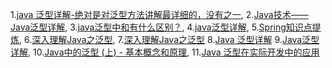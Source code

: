1.[java 泛型详解-绝对是对泛型方法讲解最详细的，没有之一](http://blog.csdn.net/s10461/article/details/53941091),   2.[Java技术——Java泛型详解](http://blog.csdn.net/seu_calvin/article/details/52230032),   3.[java泛型中和有什么区别？](http://www.cnblogs.com/Vcanccc/p/5701351.html),   4.[java泛型详解](http://blog.csdn.net/caihuangshi/article/details/51278793),   5.[Spring知识点提炼](http://www.cnblogs.com/lucky_dai/p/5582532.html),   6.[深入理解Java之泛型](http://www.cnblogs.com/lucky_dai/p/5589317.html),   7.[深入理解Java之泛型](http://www.importnew.com/19740.html)   8.[Java 泛型详解](http://www.importnew.com/26387.html)   9.[Java泛型详解](http://www.cnblogs.com/ljxe/p/5521840.html),   10.[Java中的泛型 (上) - 基本概念和原理](http://www.cnblogs.com/yxh1008/p/6012050.html),   11.[Java 泛型在实际开发中的应用](http://www.cnblogs.com/ldh-better/p/7127308.html)